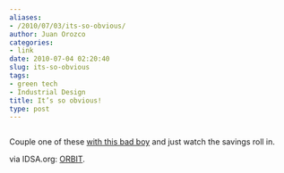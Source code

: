 ```yaml
---
aliases:
- /2010/07/03/its-so-obvious/
author: Juan Orozco
categories:
- link
date: 2010-07-04 02:20:40
slug: its-so-obvious
tags:
- green tech
- Industrial Design
title: It’s so obvious!
type: post
---
```


<p style="text-align:center;">
  <a href="http://www.idsa.org/content/content1/orbit"><img src='https://i2.wp.com/www.idsa.org/sites/default/files/cliver/F6081%2C%20orbit%2C%20web.jpg?w=580' alt='' data-recalc-dims="1" /></a>
</p>

Couple one of these [with this bad boy][1] and just watch the savings roll in.

via IDSA.org: [ORBIT][2].

[1]: http://iam.juano.info/2010/06/28/southern-california-goes-solar-plant/
[2]: http://www.idsa.org/content/content1/orbit